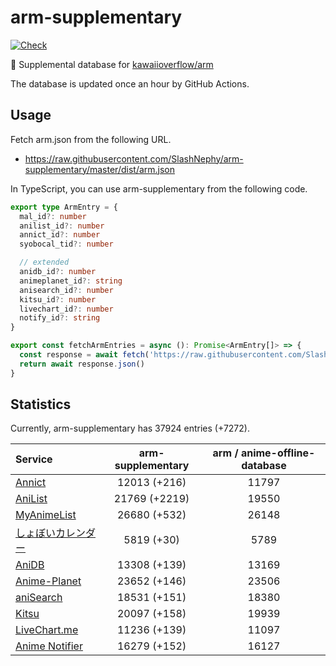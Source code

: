 # arm-supplementary

[![Check](https://github.com/SlashNephy/arm-supplementary/actions/workflows/check-node.yml/badge.svg)](https://github.com/SlashNephy/arm-supplementary/actions/workflows/check-node.yml)

💊 Supplemental database for [kawaiioverflow/arm](https://github.com/kawaiioverflow/arm)

The database is updated once an hour by GitHub Actions.

## Usage

Fetch arm.json from the following URL.

- https://raw.githubusercontent.com/SlashNephy/arm-supplementary/master/dist/arm.json

In TypeScript, you can use arm-supplementary from the following code.

```TypeScript
export type ArmEntry = {
  mal_id?: number
  anilist_id?: number
  annict_id?: number
  syobocal_tid?: number

  // extended
  anidb_id?: number
  animeplanet_id?: string
  anisearch_id?: number
  kitsu_id?: number
  livechart_id?: number
  notify_id?: string
}

export const fetchArmEntries = async (): Promise<ArmEntry[]> => {
  const response = await fetch('https://raw.githubusercontent.com/SlashNephy/arm-supplementary/master/dist/arm.json')
  return await response.json()
}
```

## Statistics

Currently, arm-supplementary has 37924 entries (+7272).

| Service                                     | arm-supplementary | arm / anime-offline-database |
| :------------------------------------------ | :---------------: | :--------------------------: |
| [Annict](https://annict.com)                |   12013 (+216)    |            11797             |
| [AniList](https://anilist.co)               |   21769 (+2219)   |            19550             |
| [MyAnimeList](https://myanimelist.net)      |   26680 (+532)    |            26148             |
| [しょぼいカレンダー](https://cal.syoboi.jp) |    5819 (+30)     |             5789             |
| [AniDB](https://anidb.net)                  |   13308 (+139)    |            13169             |
| [Anime-Planet](https://anime-planet.com)    |   23652 (+146)    |            23506             |
| [aniSearch](https://anisearch.com)          |   18531 (+151)    |            18380             |
| [Kitsu](https://kitsu.io)                   |   20097 (+158)    |            19939             |
| [LiveChart.me](https://livechart.me)        |   11236 (+139)    |            11097             |
| [Anime Notifier](https://notify.moe)        |   16279 (+152)    |            16127             |

